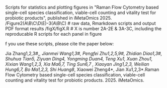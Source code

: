 Scripts for statistics and plotting figures in "Raman Flow Cytometry based single-cell species classification, viable-cell counting and vitality test for probiotic products", published in iMetaOmics 2025.
/Figure2(A\B\C\D\E)-3(A\B\C) # raw data, Rmarkdown scripts and output PDF format results
/figX/figX.R # X is number 2A-2E & 3A-3C, including the reproducable R scripts for each panel in figure

f you use these scripts, please cite the paper below:

Jia Zhang1,2,3#,*, Jianmei Wang1,3#, Pengfei Zhu1,2,5,9#, Zhidian Diao1,3#, Shuhua Tian5, Ziyuan Ding4, Yongming Duan4, Teng Xu1, Xuan Zhou1, Xixian Wang1,2,3, Xia Ma6,7, Ting Sun6,7 , Xiaoyan Jing1,2,3, Weilian Hung6,7, Bo Ma1,2,3, Shi Huang8*, Xiaowei Zheng4*, Jian Xu1,2,3*.Raman Flow Cytometry based single-cell species classification, viable-cell counting and vitality test for probiotic products. 2025. iMetaOmics.
